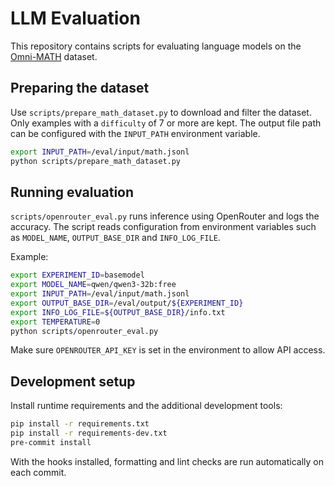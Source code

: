 # LLM Evaluation

This repository contains scripts for evaluating language models on the [Omni-MATH](https://huggingface.co/datasets/KbsdJames/Omni-MATH) dataset.

## Preparing the dataset

Use `scripts/prepare_math_dataset.py` to download and filter the dataset. Only examples with a `difficulty` of 7 or more are kept. The output file path can be configured with the `INPUT_PATH` environment variable.

```bash
export INPUT_PATH=/eval/input/math.jsonl
python scripts/prepare_math_dataset.py
```

## Running evaluation

`scripts/openrouter_eval.py` runs inference using OpenRouter and logs the accuracy. The script reads configuration from environment variables such as `MODEL_NAME`, `OUTPUT_BASE_DIR` and `INFO_LOG_FILE`.

Example:

```bash
export EXPERIMENT_ID=basemodel
export MODEL_NAME=qwen/qwen3-32b:free
export INPUT_PATH=/eval/input/math.jsonl
export OUTPUT_BASE_DIR=/eval/output/${EXPERIMENT_ID}
export INFO_LOG_FILE=${OUTPUT_BASE_DIR}/info.txt
export TEMPERATURE=0
python scripts/openrouter_eval.py
```

Make sure `OPENROUTER_API_KEY` is set in the environment to allow API access.

## Development setup

Install runtime requirements and the additional development tools:

```bash
pip install -r requirements.txt
pip install -r requirements-dev.txt
pre-commit install
```

With the hooks installed, formatting and lint checks are run automatically on
each commit.
